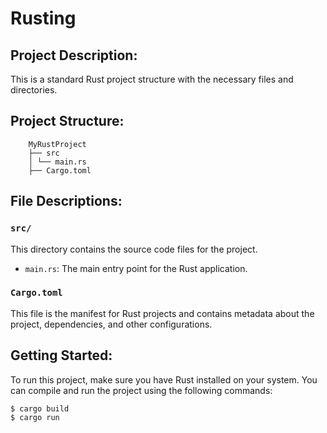 # Rusting

## Project Description:
This is a standard Rust project structure with the necessary files and directories.

## Project Structure:

```
    MyRustProject
    ├── src
    │ └── main.rs
    ├── Cargo.toml
```


## File Descriptions:

### `src/`
This directory contains the source code files for the project.

- `main.rs`: The main entry point for the Rust application.

### `Cargo.toml`
This file is the manifest for Rust projects and contains metadata about the project, dependencies, and other configurations.

## Getting Started:
To run this project, make sure you have Rust installed on your system. You can compile and run the project using the following commands: 

```bash
$ cargo build
$ cargo run